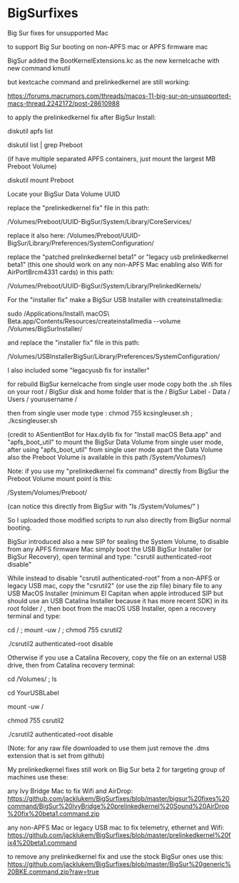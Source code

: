 # BigSurfixes
Big Sur fixes for unsupported Mac

to support Big Sur booting on non-APFS mac or APFS firmware mac

BigSur added the BootKernelExtensions.kc as the new kernelcache with new command kmutil

but kextcache command and prelinkedkernel are still working:

https://forums.macrumors.com/threads/macos-11-big-sur-on-unsupported-macs-thread.2242172/post-28610988

to apply the prelinkedkernel fix after BigSur Install:

diskutil apfs list

diskutil list | grep Preboot

(if have multiple separated APFS containers, just mount the largest MB Preboot Volume)

diskutil mount Preboot

Locate your BigSur Data Volume UUID

replace the "prelinkedkernel fix" file in this path:

/Volumes/Preboot/UUID-BigSur/System/Library/CoreServices/

replace it also here: /Volumes/Preboot/UUID-BigSur/Library/Preferences/SystemConfiguration/

replace the "patched prelinkedkernel beta1" or "legacy usb prelinkedkernel beta1" (this one should work on any non-APFS Mac enabling also Wifi for AirPortBrcm4331 cards) in this path:

/Volumes/Preboot/UUID-BigSur/System/Library/PrelinkedKernels/

For the "installer fix" make a BigSur USB Installer with createinstallmedia:

sudo /Applications/Install\ macOS\ Beta.app/Contents/Resources/createinstallmedia --volume /Volumes/BigSurInstaller/

and replace the "installer fix" file in this path:

/Volumes/USBInstallerBigSur/Library/Preferences/SystemConfiguration/

I also included some "legacyusb fix for installer"

for rebuild BigSur kernelcache from single user mode copy both the .sh files on your root / BigSur disk and home folder that is the / BigSur Label - Data / Users / yourusername /

then from single user mode type : chmod 755 kcsingleuser.sh ; ./kcsingleuser.sh

(credit to ASentientBot for Hax.dylib fix for "Install macOS Beta.app" and "apfs_boot_util" to mount the BigSur Data Volume from single user mode, after using "apfs_boot_util" from single user mode apart the Data Volume also the Preboot Volume is available in this path /System/Volumes/)

Note: if you use my "prelinkedkernel fix command" directly from BigSur the Preboot Volume mount point is this:

/System/Volumes/Preboot/

(can notice this directly from BigSur with "ls /System/Volumes/" )

So I uploaded those modified scripts to run also directly from BigSur normal booting.

BigSur introduced also a new SIP for sealing the System Volume, to disable from any APFS firmware Mac simply boot the USB BigSur Installer (or BigSur Recovery), open terminal and type: "csrutil authenticated-root disable"

While instead to disable "csrutil authenticated-root" from a non-APFS or legacy USB mac, copy the "csrutil2" (or use the zip file) binary file to any USB MacOS Installer (minimum El Capitan when apple introduced SIP but should use an USB Catalina Installer because it has more recent SDK) in its root folder / , then boot from the macOS USB Installer, open a recovery terminal and type:

cd / ; mount -uw / ; chmod 755 csrutil2

./csrutil2 authenticated-root disable

Otherwise if you use a Catalina Recovery, copy the file on an external USB drive, then from Catalina recovery terminal:

cd /Volumes/ ; ls

cd YourUSBLabel

mount -uw /

chmod 755 csrutil2

./csrutil2 authenticated-root disable

(Note: for any raw file downloaded to use them just remove the .dms extension that is set from github)

My prelinkedkernel fixes still work on Big Sur beta 2 for targeting group of machines use these:

any Ivy Bridge Mac to fix Wifi and AirDrop:
https://github.com/jacklukem/BigSurfixes/blob/master/bigsur%20fixes%20command/BigSur%20IvyBridge%20prelinkedkernel%20Sound%20AirDrop%20fix%20beta1.command.zip

any non-APFS Mac or legacy USB mac to fix telemetry, ethernet and Wifi:
https://github.com/jacklukem/BigSurfixes/blob/master/prelinkedkernel%20fix4%20beta1.command

to remove any prelinkedkernel fix and use the stock BigSur ones use this:
https://github.com/jacklukem/BigSurfixes/blob/master/BigSur%20generic%20BKE.command.zip?raw=true
